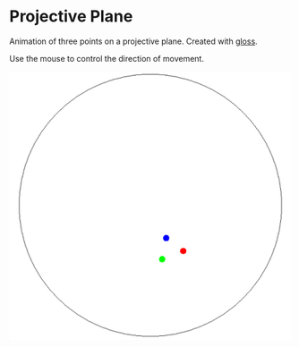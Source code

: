 # Projective Plane

Animation of three points on a projective plane. Created with [gloss](https://hackage.haskell.org/package/gloss).

Use the mouse to control the direction of movement.

![Screenshot](screenshot.png)
